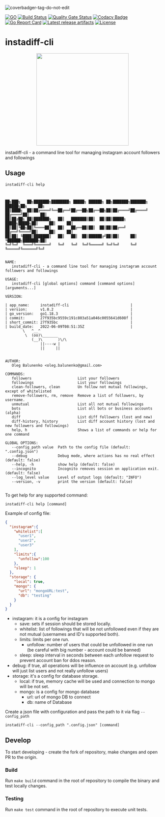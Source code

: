 ![coverbadger-tag-do-not-edit](https://img.shields.io/badge/coverage-12.81%25-brightgreen?longCache=true&style=flat)

[![GO](https://img.shields.io/github/go-mod/go-version/obalunenko/instadiff-cli)](https://golang.org/doc/devel/release.html)
[![Build Status](https://travis-ci.com/obalunenko/instadiff-cli.svg?branch=master)](https://travis-ci.com/obalunenko/instadiff-cli)
[![Quality Gate Status](https://sonarcloud.io/api/project_badges/measure?project=obalunenko_instadiff-cli&metric=alert_status)](https://sonarcloud.io/summary/new_code?id=obalunenko_instadiff-cli)
[![Codacy Badge](https://api.codacy.com/project/badge/Grade/e1b08a94c9cb45f4ac86391ef936166e)](https://www.codacy.com/manual/oleg.balunenko/instadiff-cli?utm_source=github.com&amp;utm_medium=referral&amp;utm_content=obalunenko/instadiff-cli&amp;utm_campaign=Badge_Grade)
[![Go Report Card](https://goreportcard.com/badge/github.com/obalunenko/instadiff-cli)](https://goreportcard.com/report/github.com/obalunenko/instadiff-cli)
[![Latest release artifacts](https://img.shields.io/github/v/release/obalunenko/instadiff-cli)](https://github.com/obalunenko/instadiff-cli/releases/latest)
[![License](https://img.shields.io/github/license/obalunenko/instadiff-cli)](/LICENSE)

# instadiff-cli

<p align="center">
  <img src="https://github.com/obalunenko/instadiff-cli/blob/master/assets/gopher.png" alt="" width="300">
  <br>
</p>

instadiff-cli - a command line tool for managing instagram account followers and followings

## Usage

```shell script
instadiff-cli help
```

```text


██╗███╗   ██╗███████╗████████╗ █████╗ ██████╗ ██╗███████╗███████╗     ██████╗██╗     ██╗
██║████╗  ██║██╔════╝╚══██╔══╝██╔══██╗██╔══██╗██║██╔════╝██╔════╝    ██╔════╝██║     ██║
██║██╔██╗ ██║███████╗   ██║   ███████║██║  ██║██║█████╗  █████╗█████╗██║     ██║     ██║
██║██║╚██╗██║╚════██║   ██║   ██╔══██║██║  ██║██║██╔══╝  ██╔══╝╚════╝██║     ██║     ██║
██║██║ ╚████║███████║   ██║   ██║  ██║██████╔╝██║██║     ██║         ╚██████╗███████╗██║
╚═╝╚═╝  ╚═══╝╚══════╝   ╚═╝   ╚═╝  ╚═╝╚═════╝ ╚═╝╚═╝     ╚═╝          ╚═════╝╚══════╝╚═╝


NAME:
   instadiff-cli - a command line tool for managing instagram account followers and followings

USAGE:
   instadiff-cli [global options] command [command options] [arguments...]

VERSION:

| app_name:     instadiff-cli                            |
| version:      v1.0.2                                   |
| go_version:   go1.18.3                                 |
| commit:       27f935bc9559c191c803a51a046c0055641d608f |
| short_commit: 27f935bc                                 |
| build_date:   2022-06-09T08:51:35Z                     |
        \   ^__^
         \  (oo)\_______
            (__)\       )\/\
                ||----w |
                ||     ||


AUTHOR:
   Oleg Balunenko <oleg.balunenko@gmail.com>

COMMANDS:
   followers                     List your followers
   followings                    List your followings
   clean-followers, clean        Un follow not mutual followings, except of whitelisted
   remove-followers, rm, remove  Remove a list of followers, by username.
   unmutual                      List all not mutual followings
   bots                          List all bots or business accounts (alpha)
   diff                          List diff followers (lost and new)
   diff-history, history         List diff account history (lost and new followers and followings)
   help, h                       Shows a list of commands or help for one command

GLOBAL OPTIONS:
   --config_path value  Path to the config file (default: ".config.json")
   --debug              Debug mode, where actions has no real effect (default: false)
   --help, -h           show help (default: false)
   --incognito          Incognito removes session on application exit. (default: false)
   --log_level value    Level of output logs (default: "INFO")
   --version, -v        print the version (default: false)
   
```

To get help for any supported command:

``` shell script
instadiff-cli help [command]
```

Example of config file:

```json
{
  "instagram":{
    "whitelist":[
      "user1",
      "user2",
      "user3"
    ],
    "limits":{
      "unfollow":100
    },
    "sleep": 1
  },
  "storage": {
    "local": true,
    "mongo": {
      "url": "mongoURL:test",
      "db": "testing"
    }
  }
}
```

* instagram: it is a config for instagram
    * save: sets if session should be stored locally.
    * whitelist: list of followings that will be not unfollowed even if they are not mutual (usernames and ID's supported both).
    * limits: limits per one run.
        * unfollow: number of users that could be unfollowed in one run (be careful with big number - account could be banned)
    * sleep: sleep interval in seconds between each unfollow request to prevent account ban for ddos reason.
* debug: if true, all operations will be influence on account (e.g. unfollow will just list users and not really unfollow users)
* storage: it's a config for database storage. 
	* local: if true, memory cache will be used and connection to mongo will be not set.
	* mongo: is a config for mongo database
	  - url: url of mongo DB to connect
	  - db: name of Database

Create a json file with configuration and pass the path to it via flag `--config_path`

```shell script
instadiff-cli --config_path ".config.json" [command]
```

## Develop

To start developing - create the fork of repository, make changes and open PR to the origin.

### Build

Run `make build` command in the root of repository to compile the binary and test locally changes.

### Testing

Run `make test` command in the root of repository to execute unit tests.
